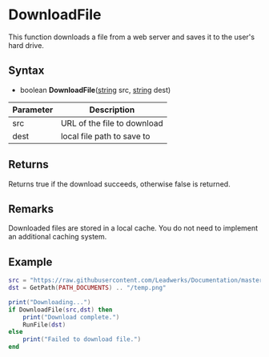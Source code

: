 # DownloadFile

This function downloads a file from a web server and saves it to the user's hard drive.

## Syntax 
- boolean **DownloadFile**([string](https://www.lua.org/manual/5.4/manual.html#6.4) src, [string](https://www.lua.org/manual/5.4/manual.html#6.4) dest)

| Parameter | Description |
|---|---|
| src | URL of the file to download | 
| dest | local file path to save to |

## Returns

Returns true if the download succeeds, otherwise false is returned.

## Remarks

Downloaded files are stored in a local cache. You do not need to implement an additional caching system.

## Example

```lua
src = "https://raw.githubusercontent.com/Leadwerks/Documentation/master/Images/ultraengine_logo.png"
dst = GetPath(PATH_DOCUMENTS) .. "/temp.png"

print("Downloading...")
if DownloadFile(src,dst) then
	print("Download complete.")
	RunFile(dst)
else
	print("Failed to download file.")
end
```
